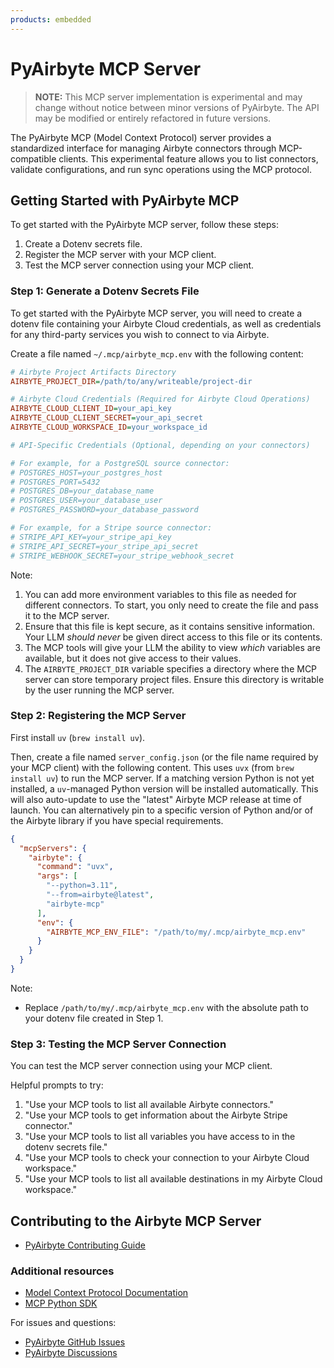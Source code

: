 ```yaml
---
products: embedded
---
```


# PyAirbyte MCP Server

> **NOTE:**
> This MCP server implementation is experimental and may change without notice between minor versions of PyAirbyte. The API may be modified or entirely refactored in future versions.

The PyAirbyte MCP (Model Context Protocol) server provides a standardized interface for managing Airbyte connectors through MCP-compatible clients. This experimental feature allows you to list connectors, validate configurations, and run sync operations using the MCP protocol.

## Getting Started with PyAirbyte MCP

To get started with the PyAirbyte MCP server, follow these steps:

1. Create a Dotenv secrets file.
2. Register the MCP server with your MCP client.
3. Test the MCP server connection using your MCP client.

### Step 1: Generate a Dotenv Secrets File

To get started with the PyAirbyte MCP server, you will need to create a dotenv file containing your Airbyte Cloud credentials, as well as credentials for any third-party services you wish to connect to via Airbyte.

Create a file named `~/.mcp/airbyte_mcp.env` with the following content:

```ini
# Airbyte Project Artifacts Directory
AIRBYTE_PROJECT_DIR=/path/to/any/writeable/project-dir

# Airbyte Cloud Credentials (Required for Airbyte Cloud Operations)
AIRBYTE_CLOUD_CLIENT_ID=your_api_key
AIRBYTE_CLOUD_CLIENT_SECRET=your_api_secret
AIRBYTE_CLOUD_WORKSPACE_ID=your_workspace_id

# API-Specific Credentials (Optional, depending on your connectors)

# For example, for a PostgreSQL source connector:
# POSTGRES_HOST=your_postgres_host
# POSTGRES_PORT=5432
# POSTGRES_DB=your_database_name
# POSTGRES_USER=your_database_user
# POSTGRES_PASSWORD=your_database_password

# For example, for a Stripe source connector:
# STRIPE_API_KEY=your_stripe_api_key
# STRIPE_API_SECRET=your_stripe_api_secret
# STRIPE_WEBHOOK_SECRET=your_stripe_webhook_secret
```

Note:

1. You can add more environment variables to this file as needed for different connectors. To start, you only need to create the file and pass it to the MCP server.
2. Ensure that this file is kept secure, as it contains sensitive information. Your LLM *should never* be given direct access to this file or its contents.
3. The MCP tools will give your LLM the ability to view *which* variables are available, but it does not give access to their values.
4. The `AIRBYTE_PROJECT_DIR` variable specifies a directory where the MCP server can store temporary project files. Ensure this directory is writable by the user running the MCP server.

### Step 2: Registering the MCP Server

First install `uv` (`brew install uv`).

Then, create a file named `server_config.json` (or the file name required by your MCP client) with the following content. This uses `uvx` (from `brew install uv`) to run the MCP server. If a matching version Python is not yet installed, a `uv`-managed Python version will be installed automatically. This will also auto-update to use the "latest" Airbyte MCP release at time of launch. You can alternatively pin to a specific version of Python and/or of the Airbyte library if you have special requirements.

```json
{
  "mcpServers": {
    "airbyte": {
      "command": "uvx",
      "args": [
        "--python=3.11",
        "--from=airbyte@latest",
        "airbyte-mcp"
      ],
      "env": {
        "AIRBYTE_MCP_ENV_FILE": "/path/to/my/.mcp/airbyte_mcp.env"
      }
    }
  }
}
```

Note:

- Replace `/path/to/my/.mcp/airbyte_mcp.env` with the absolute path to your dotenv file created in Step 1.

### Step 3: Testing the MCP Server Connection

You can test the MCP server connection using your MCP client.

Helpful prompts to try:

1. "Use your MCP tools to list all available Airbyte connectors."
2. "Use your MCP tools to get information about the Airbyte Stripe connector."
3. "Use your MCP tools to list all variables you have access to in the dotenv secrets file."
4. "Use your MCP tools to check your connection to your Airbyte Cloud workspace."
5. "Use your MCP tools to list all available destinations in my Airbyte Cloud workspace."

## Contributing to the Airbyte MCP Server

- [PyAirbyte Contributing Guide](https://github.com/airbytehq/PyAirbyte/blob/main/docs/CONTRIBUTING.md)

### Additional resources

- [Model Context Protocol Documentation](https://modelcontextprotocol.io/)
- [MCP Python SDK](https://github.com/modelcontextprotocol/python-sdk)

For issues and questions:

- [PyAirbyte GitHub Issues](https://github.com/airbytehq/pyairbyte/issues)
- [PyAirbyte Discussions](https://github.com/airbytehq/pyairbyte/discussions)
